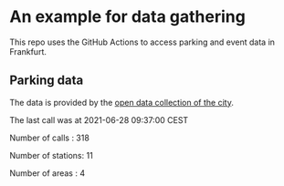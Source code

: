# An example for data gathering

This repo uses the GitHub Actions to access parking and event data in Frankfurt.

## Parking data
The data is provided by the [open data collection of the city](https://www.offenedaten.frankfurt.de/).

The last call was at 2021-06-28 09:37:00 CEST

Number of calls   : 318

Number of stations:  11

Number of areas   :   4

